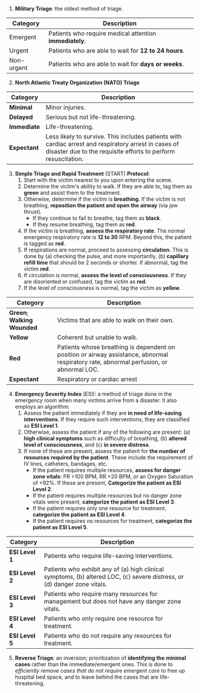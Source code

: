 1. **Military Triage**: the oldest method of triage.

| Category   | Description                                             |
| ---------- | ------------------------------------------------------- |
| Emergent   | Patients who require medical attention **immediately**. |
| Urgent     | Patients who are able to wait for **12 to 24 hours**.   |
| Non-urgent | Patients who are able to wait for **days or weeks**.    |

2. **North Atlantic Treaty Organization (NATO) Triage**

| Category      | Description                                                                                                                                                           |
| ------------- | --------------------------------------------------------------------------------------------------------------------------------------------------------------------- |
| **Minimal**   | Minor injuries.                                                                                                                                                       |
| **Delayed**   | Serious but not life-threatening.                                                                                                                                     |
| **Immediate** | Life-threatening.                                                                                                                                                     |
| **Expectant** | Less likely to survive. This includes patients with cardiac arrest and respiratory arrest in cases of disaster due to the requisite efforts to perform resuscitation. |

3. **Simple Triage and Rapid Treatment** (START) **Protocol**:
	1. Start with the victim nearest to you upon entering the scene.
	2. Determine the victim's ability to walk. If they are able to, tag them as **green** and assist them to the treatment.
	3. Otherwise, determine if the victim is **breathing**. If the victim is not breathing, **reposition the patient and open the airway** (via jaw thrust).
		- If they continue to fail to breathe, tag them as **black**.
		- If they resume breathing, tag them as **red**.
	4. If the victim is breathing, **assess the respiratory rate**. The normal emergency respiratory rate is **12 to 30** RPM. Beyond this, the patient is tagged as **red**.
	5. If respirations are normal, proceed to assessing **circulation**. This is done by (a) checking the pulse, and more importantly, (b) **capillary refill time** that should be 2 seconds or shorter. If abnormal, tag the victim **red**.
	6. If circulation is normal, **assess the level of consciousness**. If they are disoriented or confused, tag the victim as **red**.
	7. If the level of consciousness is normal, tag the victim as **yellow**.

| Category                       | Description                                                                                                                             |
| ------------------------------ | --------------------------------------------------------------------------------------------------------------------------------------- |
| **Green**; **Walking Wounded** | Victims that are able to walk on their own.                                                                                             |
| **Yellow**                     | Coherent but unable to walk.                                                                                                            |
| **Red**                        | Patients whose breathing is dependent on position or airway assistance, abnormal respiratory rate, abnormal perfusion, or abnormal LOC. |
| **Expectant**                  | Respiratory or cardiac arrest                                                                                                           |

4. **Emergency Severity Index** (ESI): a method of triage done in the emergency room when many victims arrive from a disaster. It also employs an algorithm:
	1. Assess the patient immediately if they are **in need of life-saving interventions**. If they require such interventions, they are classified as **ESI Level 1**.
	2. Otherwise, assess the patient if any of the following are present: (a) **high clinical symptoms** such as difficulty of breathing, (b) **altered level of consciousness**, and (c) **in severe distress**.
	3. If none of these are present, assess the patient for **the number of resources required by the patient**. These include the requirement of IV lines, catheters, bandages, etc.
		- If the patient requires multiple resources, **assess for danger zone vitals**: PR >100 BPM, RR >20 BPM, or an Oxygen Saturation of <92%. If these are present, **Categorize the patient as ESI Level 2**.
		- If the patient requires multiple resources but no danger zone vitals were present, **categorize the patient as ESI Level 3**.
		- If the patient requires only one resource for treatment, **categorize the patient as ESI Level 4**.
		- If the patient requires no resources for treatment, **categorize the patient as ESI Level 5**.

| Category        | Description                                                                                                              |
| --------------- | ------------------------------------------------------------------------------------------------------------------------ |
| **ESI Level 1** | Patients who require life-saving interventions.                                                                          |
| **ESI Level 2** | Patients who exhibit any of (a) high clinical symptoms, (b) altered LOC, (c) severe distress, or (d) danger zone vitals. |
| **ESI Level 3** | Patients who require many resources for management but does not have any danger zone vitals.                             |
| **ESI Level 4** | Patients who only require one resource for treatment.                                                                    |
| **ESI Level 5** | Patients who do not require any resources for treatment.                                                                 |

5. **Reverse Triage**: an inversion; prioritization of **identifying the minimal cases** rather than the immediate/emergent ones. This is done to *efficiently remove cases that do not require emergent care* to free up hospital bed space, and to leave behind the cases that are life-threatening.
